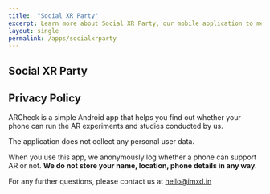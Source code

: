 ```yaml
---
title:  "Social XR Party"
excerpt: Learn more about Social XR Party, our mobile application to meet and play games with friends in AR.
layout: single
permalink: /apps/socialxrparty
---
```


## Social XR Party

## Privacy Policy

ARCheck is a simple Android app that helps you find out whether your phone can run the AR experiments and studies conducted by us.

The application does not collect any personal user data.

When you use this app, we anonymously log whether a phone can support AR or not. **We do not store your name, location, phone details in any way**.

For any further questions, please contact us at [hello@imxd.in](mailto:hello@imxd.in)


